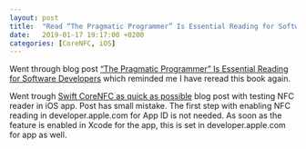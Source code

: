 ```yaml
---
layout: post
title:  "Read “The Pragmatic Programmer” Is Essential Reading for Software Developers and Swift CoreNFC as quick as possible"
date:   2019-01-17 19:17:00 +0200
categories: [CoreNFC, iOS]
---
```

Went through blog post [“The Pragmatic Programmer” Is Essential Reading for Software Developers](https://blog.usejournal.com/the-pragmatic-programmer-is-essential-reading-for-software-developers-443940b8ef9f) which reminded me I have reread this book again.

Went trough [Swift CoreNFC as quick as possible](https://medium.com/@myrickchow32/swift-corenfc-as-quick-as-possible-79544796cd0a) blog post with testing NFC reader in iOS app. Post has small mistake. The first step with enabling NFC reading in developer.apple.com for App ID is not needed. As soon as the feature is enabled in Xcode for the app, this is set in developer.apple.com for app as well.

